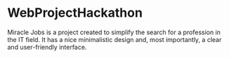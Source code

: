 # WebProjectHackathon
Miracle Jobs is a project created to simplify the search for a profession in the IT field. It has a nice minimalistic design and, most importantly, a clear and user-friendly interface.
